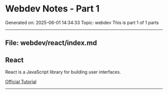 # Webdev Notes - Part 1
Generated on: 2025-06-01 14:34:33
Topic: webdev
This is part 1 of 1 parts

---

## File: webdev/react/index.md

## React

React is a JavaScript library for building user interfaces.



[Official Tutorial](https://reactjs.org/tutorial/tutorial.html)

---

